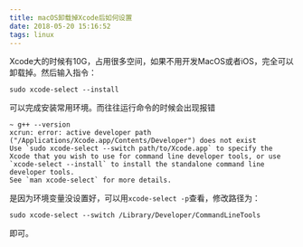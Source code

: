 ```yaml
---
title: macOS卸载掉Xcode后如何设置
date: 2018-05-20 15:16:52
tags: linux
---
```

Xcode大的时候有10G，占用很多空间，如果不用开发MacOS或者iOS，完全可以卸载掉。然后输入指令：
```
sudo xcode-select --install
```
可以完成安装常用环境。而往往运行命令的时候会出现报错

```
~ g++ --version
xcrun: error: active developer path ("/Applications/Xcode.app/Contents/Developer") does not exist
Use `sudo xcode-select --switch path/to/Xcode.app` to specify the Xcode that you wish to use for command line developer tools, or use `xcode-select --install` to install the standalone command line developer tools.
See `man xcode-select` for more details.
```
是因为环境变量没设置好，可以用`xcode-select -p`查看，修改路径为：

```
sudo xcode-select --switch /Library/Developer/CommandLineTools
```
即可。